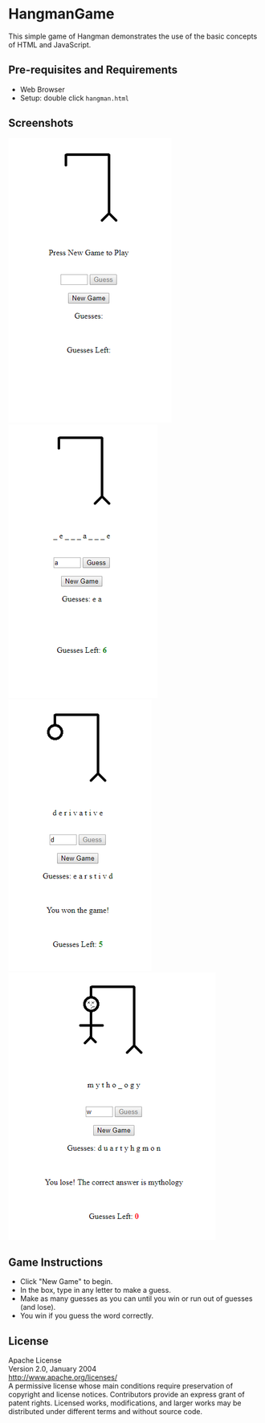 # HangmanGame
This simple game of Hangman demonstrates the use of the basic concepts of HTML and JavaScript.

## Pre-requisites and Requirements
- Web Browser
- Setup: double click `hangman.html`

## Screenshots
![screenshot_1](screenshots/Screenshot_1.png)
![screenshot_2](screenshots/Screenshot_2.png)
![screenshot_3](screenshots/Screenshot_3.png)
![screenshot_4](screenshots/Screenshot_4.png)

## Game Instructions
- Click "New Game" to begin.
- In the box, type in any letter to make a guess.
- Make as many guesses as you can until you win or run out of guesses (and lose).
- You win if you guess the word correctly.

## License
Apache License <br />
Version 2.0, January 2004 <br />
http://www.apache.org/licenses/ <br />
A permissive license whose main conditions require preservation of copyright and license notices. Contributors provide an express grant of patent rights. Licensed works, modifications, and larger works may be distributed under different terms and without source code.
